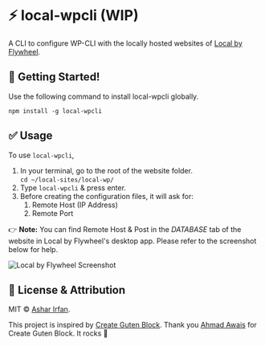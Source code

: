# ⚡ local-wpcli (WIP)
A CLI to configure WP-CLI with the locally hosted websites of [Local by Flywheel](https://local.getflywheel.com/).

## 🚀 Getting Started!
Use the following command to install local-wpcli globally.

```node
npm install -g local-wpcli
```

## ✅ Usage
To use `local-wpcli`,

1. In your terminal, go to the root of the website folder.<br>	`cd ~/local-sites/local-wp/`
2. Type `local-wpcli` & press enter.
3. Before creating the configuration files, it will ask for:
	1. Remote Host (IP Address)
	2. Remote Port

👉 **Note:** You can find Remote Host & Post in the *DATABASE* tab of the website in Local by Flywheel's desktop app. Please refer to the screenshot below for help.

![](https://cl.ly/ssYK/💯 "Local by Flywheel Screenshot")

## 🎩 License & Attribution
MIT &copy; [Ashar Irfan](https://asharirfan.com).

This project is inspired by [Create Guten Block](https://github.com/ahmadawais/create-guten-block). Thank you [Ahmad Awais](https://twitter.com/MrAhmadAwais) for Create Guten Block. It rocks 🤘

